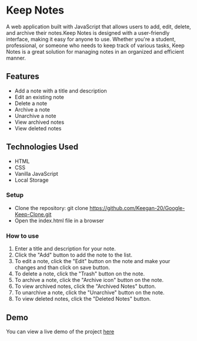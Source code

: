 # Keep Notes 
A web application built with JavaScript that allows users to add, edit, delete, and archive their notes.Keep Notes is designed with a user-friendly interface, making it easy for anyone to use. Whether you're a student, professional, or someone who needs to keep track of various tasks, Keep Notes is a great solution for managing notes in an organized and efficient manner.

## Features
* Add a note with a title and description
* Edit an existing note
* Delete a note
* Archive a note
* Unarchive a note
* View archived notes
* View deleted notes

## Technologies Used
- HTML
- CSS
-  Vanilla JavaScript
- Local Storage

### Setup
- Clone the repository: git clone https://github.com/Keegan-20/Google-Keep-Clone.git
- Open the index.html file in a browser

### How to use
1. Enter a title and description for your note.
2. Click the "Add" button to add the note to the list.
3. To edit a note, click the "Edit" button on the note and make your changes and than click on save button.
4. To delete a note, click the "Trash" button on the note.
5. To archive a note, click the "Archive icon" button on the note.
6. To view archived notes, click the "Archived Notes" button.
7. To unarchive a note, click the "Unarchive" button on the note.
8. To view deleted notes, click the "Deleted Notes" button.

## Demo
You can view a live demo of the project [here](https://keep-notes-keegan-20.vercel.app/)
